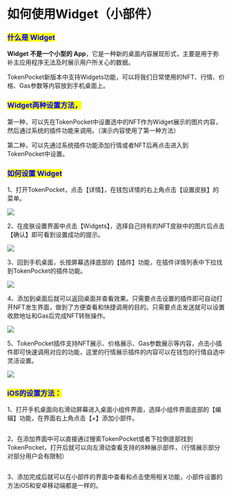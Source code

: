 # 如何使用Widget（小部件）

### <mark style="color:blue;">什么是 Widget</mark>

**Widget 不是一个小型的 App**，它是一种新的桌面内容展现形式，主要是用于弥补主应用程序无法及时展示用户所关心的数据。

TokenPocket新版本中支持Widgets功能，可以将我们日常使用的NFT、行情、价格、Gas参数等内容放到手机桌面上。

### <mark style="color:blue;">**Widget两种设置方法，**</mark>

第一种，可以先在TokenPocket中设置选中的NFT作为Widget展示的图片内容，然后通过系统的插件功能来调用。（演示内容使用了第一种方法）

第二种，可以先通过系统插件功能添加行情或者NFT后再点击进入到TokenPocket中设置。

### <mark style="color:blue;">如何设置 Widget</mark>

1、打开TokenPocket，点击【详情】，在钱包详情的右上角点击【设置皮肤】的菜单。

![](<../../.gitbook/assets/1 (2) (4).png>)

2、在皮肤设置界面中点击【Widgets】，选择自己持有的NFT皮肤中的图片后点击【确认】即可看到设置成功的提示。

![](<../../.gitbook/assets/2 (1) (1) (3).png>)

3、回到手机桌面，长按屏幕选择底部的【插件】功能，在插件详情列表中下拉找到TokenPocket的插件功能。

![](<../../.gitbook/assets/3 (11).png>)

4、添加到桌面后就可以返回桌面并查看效果。只需要点击设置的插件即可自动打开NFT发生界面，做到了方便查看和快捷调用的目的。只需要点击发送就可以设置收款地址和Gas后完成NFT转账操作。

![](<../../.gitbook/assets/4 (1) (1).png>)

5、TokenPocket插件支持NFT展示、价格展示、Gas参数展示等内容，点击小插件即可快速调用对应的功能，这里的行情展示插件的内容可以在钱包的行情自选中灵活设置。

![](<../../.gitbook/assets/6 (3).png>)

### <mark style="color:blue;">iOS的设置方法：</mark>

1、打开手机桌面向右滑动屏幕进入桌面小组件界面，选择小组件界面底部的【编辑】功能，在界面右上角点击【+】添加小部件。

<figure><img src="../../.gitbook/assets/11 (1).png" alt=""><figcaption></figcaption></figure>

2、在添加界面中可以直接通过搜索TokenPocket或者下拉倒底部找到TokenPocket，打开后就可以向左滑动查看支持的8种展示部件，（行情展示部分对部分用户会有限制）

<figure><img src="../../.gitbook/assets/22 (1).png" alt=""><figcaption></figcaption></figure>

3、添加完成后就可以在小部件的界面中查看和点击使用相关功能，小部件设置的方法iOS和安卓移动端都是一样的。

<figure><img src="../../.gitbook/assets/33 (1).png" alt=""><figcaption></figcaption></figure>
